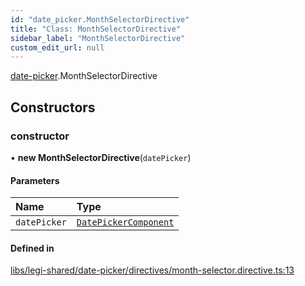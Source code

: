 ```yaml
---
id: "date_picker.MonthSelectorDirective"
title: "Class: MonthSelectorDirective"
sidebar_label: "MonthSelectorDirective"
custom_edit_url: null
---
```


[date-picker](../modules/date_picker).MonthSelectorDirective

## Constructors

### constructor

• **new MonthSelectorDirective**(`datePicker`)

#### Parameters

| Name | Type |
| :------ | :------ |
| `datePicker` | [`DatePickerComponent`](date_picker.DatePickerComponent) |

#### Defined in

[libs/legi-shared/date-picker/directives/month-selector.directive.ts:13](https://github.com/cognizone/ng-cognizone/blob/861cbad/libs/legi-shared/date-picker/directives/month-selector.directive.ts#L13)
